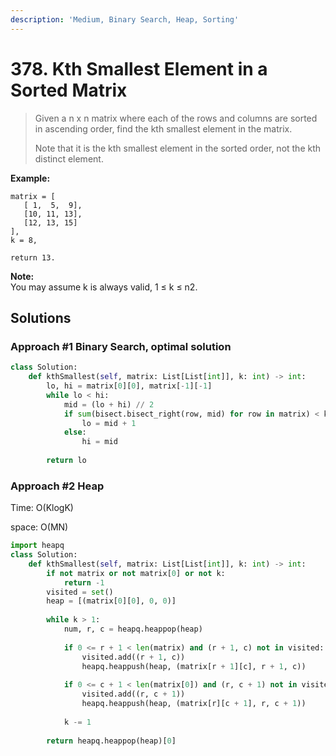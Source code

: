 ```yaml
---
description: 'Medium, Binary Search, Heap, Sorting'
---
```


# 378. Kth Smallest Element in a Sorted Matrix

> Given a n x n matrix where each of the rows and columns are sorted in ascending order, find the kth smallest element in the matrix.
>
> Note that it is the kth smallest element in the sorted order, not the kth distinct element.

**Example:**

```text
matrix = [
   [ 1,  5,  9],
   [10, 11, 13],
   [12, 13, 15]
],
k = 8,

return 13.
```

**Note:**  
You may assume k is always valid, 1 ≤ k ≤ n2.

## Solutions

### Approach \#1 Binary Search, optimal solution

```python
class Solution:
    def kthSmallest(self, matrix: List[List[int]], k: int) -> int:
        lo, hi = matrix[0][0], matrix[-1][-1]
        while lo < hi:
            mid = (lo + hi) // 2
            if sum(bisect.bisect_right(row, mid) for row in matrix) < k:
                lo = mid + 1
            else:
                hi = mid
                
        return lo
```

### Approach \#2 Heap

Time: O\(KlogK\)

space: O\(MN\)

```python
import heapq
class Solution:
    def kthSmallest(self, matrix: List[List[int]], k: int) -> int:
        if not matrix or not matrix[0] or not k:
            return -1
        visited = set()
        heap = [(matrix[0][0], 0, 0)]
        
        while k > 1:
            num, r, c = heapq.heappop(heap)
            
            if 0 <= r + 1 < len(matrix) and (r + 1, c) not in visited:
                visited.add((r + 1, c))
                heapq.heappush(heap, (matrix[r + 1][c], r + 1, c))
            
            if 0 <= c + 1 < len(matrix[0]) and (r, c + 1) not in visited:
                visited.add((r, c + 1))
                heapq.heappush(heap, (matrix[r][c + 1], r, c + 1))
            
            k -= 1
            
        return heapq.heappop(heap)[0]
```

